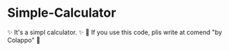 # Simple-Calculator

✨ It's a simpl calculator.                               ✨
🍕 If you use this code, plis write at comend "by Colappo" 🍕
